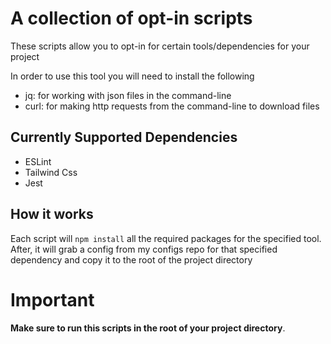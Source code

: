 # A collection of opt-in scripts

These scripts allow you to opt-in for certain tools/dependencies for your project

In order to use this tool you will need to install the following

+ jq: for working with json files in the command-line
+ curl: for making http requests from the command-line to download files

## Currently Supported Dependencies

+ ESLint
+ Tailwind Css
+ Jest

## How it works

Each script will ``npm install`` all the required packages for the specified tool. After, it will grab a config from my configs repo for that specified dependency and copy it to the root of the project directory

# Important

**Make sure to run this scripts in the root of your project directory**.
